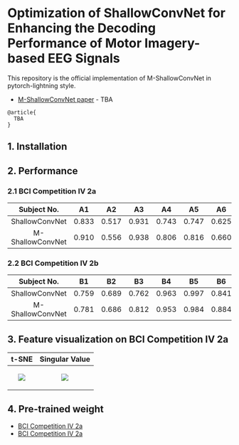 # Optimization of ShallowConvNet for Enhancing the Decoding Performance of Motor Imagery-based EEG Signals

This repository is the official implementation of M-ShallowConvNet in pytorch-lightning style.

- [M-ShallowConvNet paper]() - TBA

```
@article{
  TBA
}
```

## 1. Installation

## 2. Performance
### 2.1 BCI Competition IV 2a

|Subject No.|A1|A2|A3|A4|A5|A6|A7|A8|A9|Avg.|
|:-:|:-:|:-:|:-:|:-:|:-:|:-:|:-:|:-:|:-:|:-:|
|ShallowConvNet|0.833|0.517|0.931|0.743|0.747|0.625|0.816|0.847|0.823|0.765|
|M-ShallowConvNet|0.910|0.556|0.938|0.806|0.816|0.660|0.938|0.851|0.875|0.816|

### 2.2 BCI Competition IV 2b

|Subject No.|B1|B2|B3|B4|B5|B6|B7|B8|B9|Avg.|
|:-:|:-:|:-:|:-:|:-:|:-:|:-:|:-:|:-:|:-:|:-:|
|ShallowConvNet|0.759|0.689|0.762|0.963|0.997|0.841|0.925|0.916|0.844|0.855|
|M-ShallowConvNet|0.781|0.686|0.812|0.953|0.984|0.884|0.916|0.931|0.834|0.865|

## 3. Feature visualization on BCI Competition IV 2a

|t-SNE|Singular Value|
|:-:|:-:|
|<p align="center" width="100%"><img src="https://user-images.githubusercontent.com/46745325/165910596-05a2434f-5abd-430e-9f27-6629111914f6.png"></img></p>|<p align="center" width="100%"><img src="https://user-images.githubusercontent.com/46745325/165910710-76eeca18-33c1-42ca-9010-7fcb307581aa.png"></img></p>|

## 4. Pre-trained weight

- [BCI Competition IV 2a]()
- [BCI Competition IV 2a]()
